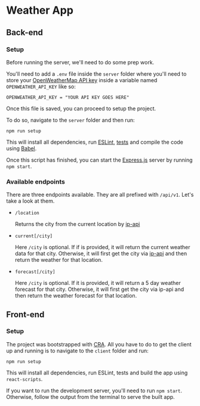 # Weather App

## Back-end

### Setup

Before running the server, we'll need to do some prep work.

You'll need to add a `.env` file inside the `server` folder where you'll need to store your [OpenWeatherMap API key](https://openweathermap.org/api) inside a variable named `OPENWEATHER_API_KEY` like so:

```
OPENWEATHER_API_KEY = "YOUR API KEY GOES HERE"
```

Once this file is saved, you can proceed to setup the project.

To do so, navigate to the `server` folder and then run:

```
npm run setup
```

This will install all dependencies, run [ESLint](https://eslint.org/), [tests](https://jestjs.io/) and compile the code using [Babel](https://babeljs.io/).

Once this script has finished, you can start the [Express.js](https://expressjs.com/) server by running `npm start`.

### Available endpoints

There are three endpoints available. They are all prefixed with `/api/v1`. Let's take a look at them.

- `/location`

  Returns the city from the current location by [ip-api](https://ip-api.com/)

- `current[/city]`

  Here `/city` is optional. If if is provided, it will return the current weather data for that city. Otherwise, it will first get the city via [ip-api](https://ip-api.com/) and then return the weather for that location.

- `forecast[/city]`

  Here `/city` is optional. If it is provided, it will return a 5 day weather forecast for that city. Otherwise, it will first get the city via ip-api and then return the weather forecast for that location.


## Front-end

### Setup

The project was bootstrapped with [CRA](https://github.com/facebook/create-react-app). All you have to do to get the client up and running is to navigate to the `client` folder and run:

```
npm run setup
```

This will install all dependencies, run ESLint, tests and build the app using `react-scripts`.

If you want to run the development server, you'll need to run `npm start`. Otherwise, follow the output from the terminal to serve the built app.
